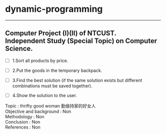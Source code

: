 # dynamic-programming
---
Computer Project (I)(II) of NTCUST.<br>
Independent Study (Special Topic) on Computer Science.<br>
---

- [ ] 1.Sort all products by price.
- [ ] 2.Put the goods in the temporary backpack.
- [ ] 3.Find the best solution (if the same solution exists but different combinations must be saved together).
- [ ] 4.Show the solution to the user.


Topic : thrifty good woman 勤儉持家的好女人<br>
Objective and background : Non<br>
Methodology : Non<br>
Conclusion : Non<br>
References : Non<br>


